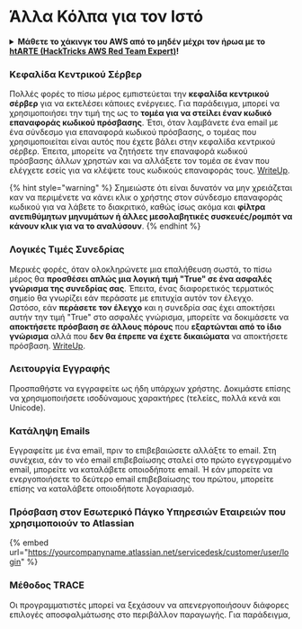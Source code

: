 # Άλλα Κόλπα για τον Ιστό

<details>

<summary><strong>Μάθετε το χάκινγκ του AWS από το μηδέν μέχρι τον ήρωα με το</strong> <a href="https://training.hacktricks.xyz/courses/arte"><strong>htARTE (HackTricks AWS Red Team Expert)</strong></a><strong>!</strong></summary>

Άλλοι τρόποι για να υποστηρίξετε το HackTricks:

* Εάν θέλετε να δείτε την **εταιρεία σας να διαφημίζεται στο HackTricks** ή να **κατεβάσετε το HackTricks σε μορφή PDF**, ελέγξτε τα [**ΣΧΕΔΙΑ ΣΥΝΔΡΟΜΗΣ**](https://github.com/sponsors/carlospolop)!
* Αποκτήστε το [**επίσημο PEASS & HackTricks swag**](https://peass.creator-spring.com)
* Ανακαλύψτε [**την Οικογένεια PEASS**](https://opensea.io/collection/the-peass-family), τη συλλογή μας από αποκλειστικά [**NFTs**](https://opensea.io/collection/the-peass-family)
* **Εγγραφείτε** στην 💬 [**ομάδα Discord**](https://discord.gg/hRep4RUj7f) ή στην [**ομάδα telegram**](https://t.me/peass) ή **ακολουθήστε** μας στο **Twitter** 🐦 [**@hacktricks_live**](https://twitter.com/hacktricks_live)**.**
* **Μοιραστείτε τα χάκινγκ κόλπα σας υποβάλλοντας PRs** στα αποθετήρια του [**HackTricks**](https://github.com/carlospolop/hacktricks) και του [**HackTricks Cloud**](https://github.com/carlospolop/hacktricks-cloud) στο GitHub.

</details>

### Κεφαλίδα Κεντρικού Σέρβερ

Πολλές φορές το πίσω μέρος εμπιστεύεται την **κεφαλίδα κεντρικού σέρβερ** για να εκτελέσει κάποιες ενέργειες. Για παράδειγμα, μπορεί να χρησιμοποιήσει την τιμή της ως το **τομέα για να στείλει έναν κωδικό επαναφοράς κωδικού πρόσβασης**. Έτσι, όταν λαμβάνετε ένα email με ένα σύνδεσμο για επαναφορά κωδικού πρόσβασης, ο τομέας που χρησιμοποιείται είναι αυτός που έχετε βάλει στην κεφαλίδα κεντρικού σέρβερ. Έπειτα, μπορείτε να ζητήσετε την επαναφορά κωδικού πρόσβασης άλλων χρηστών και να αλλάξετε τον τομέα σε έναν που ελέγχετε εσείς για να κλέψετε τους κωδικούς επαναφοράς τους. [WriteUp](https://medium.com/nassec-cybersecurity-writeups/how-i-was-able-to-take-over-any-users-account-with-host-header-injection-546fff6d0f2).

{% hint style="warning" %}
Σημειώστε ότι είναι δυνατόν να μην χρειάζεται καν να περιμένετε να κάνει κλικ ο χρήστης στον σύνδεσμο επαναφοράς κωδικού για να λάβετε το διακριτικό, καθώς ίσως ακόμα και **φίλτρα ανεπιθύμητων μηνυμάτων ή άλλες μεσολαβητικές συσκευές/ρομπότ να κάνουν κλικ για να το αναλύσουν**.
{% endhint %}

### Λογικές Τιμές Συνεδρίας

Μερικές φορές, όταν ολοκληρώνετε μια επαλήθευση σωστά, το πίσω μέρος θα **προσθέσει απλώς μια λογική τιμή "True" σε ένα ασφαλές γνώρισμα της συνεδρίας σας**. Έπειτα, ένας διαφορετικός τερματικός σημείο θα γνωρίζει εάν περάσατε με επιτυχία αυτόν τον έλεγχο.\
Ωστόσο, εάν **περάσετε τον έλεγχο** και η συνεδρία σας έχει αποκτήσει αυτήν την τιμή "True" στο ασφαλές γνώρισμα, μπορείτε να δοκιμάσετε να **αποκτήσετε πρόσβαση σε άλλους πόρους** που **εξαρτώνται από το ίδιο γνώρισμα** αλλά που **δεν θα έπρεπε να έχετε δικαιώματα** να αποκτήσετε πρόσβαση. [WriteUp](https://medium.com/@ozguralp/a-less-known-attack-vector-second-order-idor-attacks-14468009781a).

### Λειτουργία Εγγραφής

Προσπαθήστε να εγγραφείτε ως ήδη υπάρχων χρήστης. Δοκιμάστε επίσης να χρησιμοποιήσετε ισοδύναμους χαρακτήρες (τελείες, πολλά κενά και Unicode).

### Κατάληψη Emails

Εγγραφείτε με ένα email, πριν το επιβεβαιώσετε αλλάξτε το email. Στη συνέχεια, εάν το νέο email επιβεβαίωσης σταλεί στο πρώτο εγγεγραμμένο email, μπορείτε να καταλάβετε οποιοδήποτε email. Ή εάν μπορείτε να ενεργοποιήσετε το δεύτερο email επιβεβαίωσης του πρώτου, μπορείτε επίσης να καταλάβετε οποιοδήποτε λογαριασμό.

### Πρόσβαση στον Εσωτερικό Πάγκο Υπηρεσιών Εταιρειών που χρησιμοποιούν το Atlassian

{% embed url="https://yourcompanyname.atlassian.net/servicedesk/customer/user/login" %}

### Μέθοδος TRACE

Οι προγραμματιστές μπορεί να ξεχάσουν να απενεργοποιήσουν διάφορες επιλογές αποσφαλμάτωσης στο περιβάλλον παραγωγής. Για παράδειγμα,
